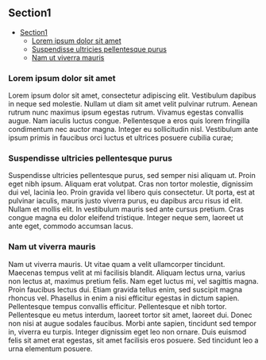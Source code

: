 ## Section1


<!-- START toc -->

- [Section1](#section1)
  - [Lorem ipsum dolor sit amet](#lorem-ipsum-dolor-sit-amet)
  - [Suspendisse ultricies pellentesque purus](#suspendisse-ultricies-pellentesque-purus)
  - [Nam ut viverra mauris](#nam-ut-viverra-mauris)

<!-- END toc -->


### Lorem ipsum dolor sit amet

Lorem ipsum dolor sit amet, consectetur adipiscing elit. Vestibulum dapibus in neque sed molestie. Nullam ut diam sit amet velit pulvinar rutrum. Aenean rutrum nunc maximus ipsum egestas rutrum. Vivamus egestas convallis augue. Nam iaculis luctus congue. Pellentesque a eros quis lorem fringilla condimentum nec auctor magna. Integer eu sollicitudin nisl. Vestibulum ante ipsum primis in faucibus orci luctus et ultrices posuere cubilia curae;

### Suspendisse ultricies pellentesque purus

Suspendisse ultricies pellentesque purus, sed semper nisi aliquam ut. Proin eget nibh ipsum. Aliquam erat volutpat. Cras non tortor molestie, dignissim dui vel, lacinia leo. Proin gravida vel libero quis consectetur. Ut porta, est at pulvinar iaculis, mauris justo viverra purus, eu dapibus arcu risus id elit. Nullam et mollis elit. In vestibulum mauris sed ante cursus pretium. Cras congue magna eu dolor eleifend tristique. Integer neque sem, laoreet ut ante eget, commodo accumsan lacus.

### Nam ut viverra mauris

Nam ut viverra mauris. Ut vitae quam a velit ullamcorper tincidunt. Maecenas tempus velit at mi facilisis blandit. Aliquam lectus urna, varius non lectus at, maximus pretium felis. Nam eget luctus mi, vel sagittis magna. Proin faucibus lectus dui. Etiam gravida tellus enim, sed suscipit magna rhoncus vel. Phasellus in enim a nisi efficitur egestas in dictum sapien. Pellentesque tempus convallis efficitur. Pellentesque et nibh tortor. Pellentesque eu metus interdum, laoreet tortor sit amet, laoreet dui. Donec non nisi at augue sodales faucibus. Morbi ante sapien, tincidunt sed tempor in, viverra eu turpis. Integer dignissim eget leo non ornare. Duis euismod felis sit amet erat egestas, sit amet facilisis eros posuere. Sed tincidunt leo a urna elementum posuere.
